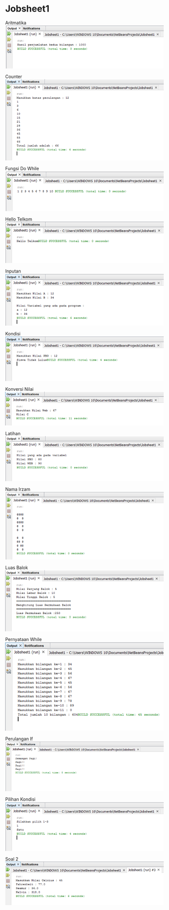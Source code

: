 # Jobsheet1
Aritmatika
<br>
![alt_text](https://github.com/kevinirzam/Jobsheet1/blob/master/Aritmatika.PNG)

Counter
<br>
![alt_text](https://github.com/kevinirzam/Jobsheet1/blob/master/Counter.PNG)

Fungsi Do While
<br>
![alt_text](https://github.com/kevinirzam/Jobsheet1/blob/master/FungsiDoWhile.PNG)

Hello Telkom
<br>
![alt_text](https://github.com/kevinirzam/Jobsheet1/blob/master/HelloTelkom.PNG)

Inputan
<br>
![alt_text](https://github.com/kevinirzam/Jobsheet1/blob/master/Inputan.PNG)

Kondisi
<br>
![alt_text](https://github.com/kevinirzam/Jobsheet1/blob/master/Kondisi.PNG)

Konversi Nilai
<br>
![alt_text](https://github.com/kevinirzam/Jobsheet1/blob/master/KonversiNilai.PNG)

Latihan
<br>
![alt_text](https://github.com/kevinirzam/Jobsheet1/blob/master/Latihan.PNG)

Nama Irzam
<br>
![alt_text](https://github.com/kevinirzam/Jobsheet1/blob/master/LogikaFor.PNG)

Luas Balok
<br>
![alt_text](https://github.com/kevinirzam/Jobsheet1/blob/master/LuasBalok.PNG)

Pernyataan While
<br>
![alt_text](https://github.com/kevinirzam/Jobsheet1/blob/master/PernyataanWhile.PNG)

Perulangan If
<br>
![alt_text](https://github.com/kevinirzam/Jobsheet1/blob/master/PerulanganIf.PNG)

Pilihan Kondisi
<br>
![alt_text](https://github.com/kevinirzam/Jobsheet1/blob/master/PilihanKondisi.PNG)

Soal 2
<br>
![alt_text](https://github.com/kevinirzam/Jobsheet1/blob/master/Soal2.PNG)
